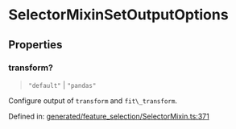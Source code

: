 # SelectorMixinSetOutputOptions

## Properties

### transform?

> `"default"` \| `"pandas"`

Configure output of `transform` and `fit\_transform`.

Defined in:  [generated/feature\_selection/SelectorMixin.ts:371](https://github.com/transitive-bullshit/scikit-learn-ts/blob/b59c1ff/packages/sklearn/src/generated/feature_selection/SelectorMixin.ts#L371)
